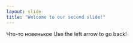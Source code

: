 ```yaml
---
layout: slide
title: "Welcome to our second slide!"
---
```

Что-то новенькое
Use the left arrow to go back!
